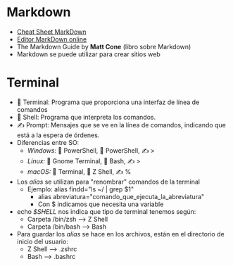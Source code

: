 # Markdown
- [Cheat Sheet MarkDown](https://www.markdownguide.org/cheat-sheet/)
- [Editor MarkDown online](https://dillinger.io/)
- The Markdown Guide by **Matt Cone** (libro sobre Markdown)
- Markdown se puede utilizar para crear sitios web

# Terminal
- 💾 Terminal: Programa que proporciona una interfaz de línea de comandos
- 🐚 Shell: Programa que interpreta los comandos.
- ✍ Prompt: Mensajes que se ve en la línea de comandos, indicando que está a la espera de órdenes.
- Diferencias entre SO:
  - *Windows:* 💾 PowerShell, 🐚 PowerShell, ✍ >
  - *Linux:* 💾 Gnome Terminal, 🐚 Bash, ✍ >
  - *macOS:* 💾 Terminal, 🐚 Z Shell, ✍ %
- Los *alias* se utilizan para "renombrar" comandos de la terminal
  - Ejemplo: alias findd="ls ~/ | grep $1"
    - alias abreviatura="comando_que_ejecuta_la_abreviatura"
    - Con $ indicamos que necesita una variable
- echo *$SHELL* nos indica que tipo de terminal tenemos según:
  - Carpeta /bin/zsh --> Z Shell
  - Carpeta /bin/bash --> Bash
- Para guardar los *alias* se hace en los archivos, están en el directorio de inicio del usuario:
  - Z Shell --> .zshrc
  - Bash --> .bashrc